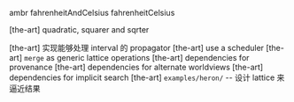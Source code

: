 ambr fahrenheitAndCelsius fahrenheitCelsius

[the-art] quadratic, squarer and sqrter

[the-art] 实现能够处理 interval 的 propagator
[the-art] use a scheduler
[the-art] `merge` as generic lattice operations
[the-art] dependencies for provenance
[the-art] dependencies for alternate worldviews
[the-art] dependencies for implicit search
[the-art] `examples/heron/` -- 设计 lattice 来逼近结果

